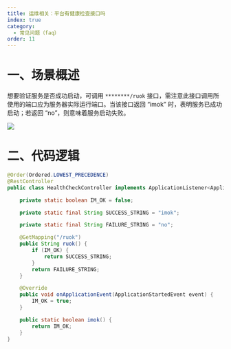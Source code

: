 ```yaml
---
title: 运维相关：平台有健康检查接口吗
index: true
category:
  - 常见问题（faq）
order: 11
---
```

# 一、场景概述
想要验证服务是否成功启动，可调用 `********/ruok` 接口，需注意此接口调用所使用的端口应为服务器实际运行端口。当该接口返回 “imok” 时，表明服务已成功启动；若返回 “no”，则意味着服务启动失败。

![](https://oinone-jar.oss-cn-zhangjiakou.aliyuncs.com/welcome-document/Development/FAQ/Snipaste_2024-09-27_11-16-55.jpg)

# 二、代码逻辑
```java
@Order(Ordered.LOWEST_PRECEDENCE)
@RestController
public class HealthCheckController implements ApplicationListener<ApplicationStartedEvent> {

    private static boolean IM_OK = false;

    private static final String SUCCESS_STRING = "imok";

    private static final String FAILURE_STRING = "no";

    @GetMapping("/ruok")
    public String ruok() {
        if (IM_OK) {
            return SUCCESS_STRING;
        }
        return FAILURE_STRING;
    }

    @Override
    public void onApplicationEvent(ApplicationStartedEvent event) {
        IM_OK = true;
    }

    public static boolean imok() {
        return IM_OK;
    }
}
```

